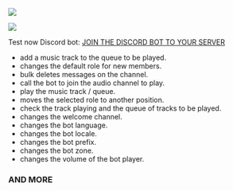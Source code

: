 [![](https://img.shields.io/discord/677642178083946580?color=%23768ACF&label=Discord)](https://discord.gg/3HTqPFDBmT)

![](https://plugcitarios.com/blog/wp-content/uploads/2015/03/1410967177-dragonballzgif-0.gif)

Test now Discord bot: [JOIN THE DISCORD BOT TO YOUR SERVER](https://discord.com/api/oauth2/authorize?client_id=778451003950760007&permissions=8&scope=bot)

* add a music track to the queue to be played.  
* changes the default role for new members.  
* bulk deletes messages on the channel.
* call the bot to join the audio channel to play.
* play the music track / queue.
* moves the selected role to another position.
* check the track playing and the queue of tracks to be played.   
* changes the welcome channel.  
* changes the bot language.  
* changes the bot locale.  
* changes the bot prefix.  
* changes the bot zone.
* changes the volume of the bot player.
### AND MORE
